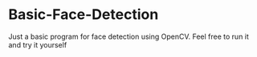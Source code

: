# Basic-Face-Detection

Just a basic program for face detection using OpenCV. Feel free to run it and try it yourself
